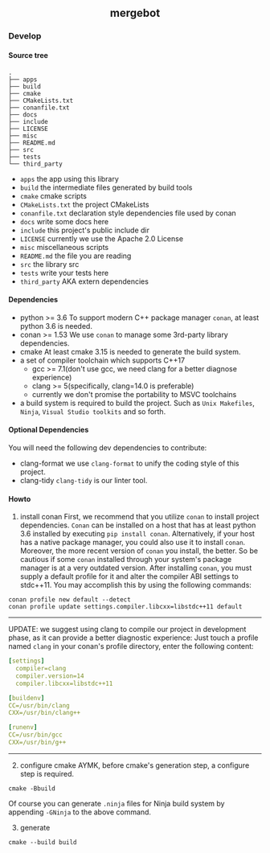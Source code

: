 <h2 align="center">mergebot</h2>

### Develop
#### Source tree
```text
.
├── apps
├── build
├── cmake
├── CMakeLists.txt
├── conanfile.txt
├── docs
├── include
├── LICENSE
├── misc
├── README.md
├── src
├── tests
└── third_party
```
- `apps`    the app using this library
- `build`   the intermediate files generated by build tools
- `cmake`   cmake scripts
- `CMakeLists.txt`  the project CMakeLists
- `conanfile.txt`   declaration style dependencies file used by conan
- `docs`    write some docs here
- `include` this project's public include dir
- `LICENSE` currently we use the Apache 2.0 License
- `misc`    miscellaneous scripts
- `README.md`   the file you are reading
- `src` the library src
- `tests`   write your tests here
- `third_party` AKA extern dependencies

#### Dependencies
- python >= 3.6
To support modern C++ package manager `conan`, at least python 3.6 is needed.
- conan >= 1.53
We use `conan` to manage some 3rd-party library dependencies.
- cmake
At least cmake 3.15 is needed to generate the build system.
- a set of compiler toolchain which supports C++17
    + gcc >= 7.1(don't use gcc, we need clang for a better diagnose experience)
    + clang >= 5(specifically, clang=14.0 is preferable)
    + currently we don't promise the portability to MSVC toolchains
- a build system is required to build the project. Such as `Unix Makefiles`, `Ninja`, `Visual Studio toolkits` and so forth.

#### Optional Dependencies
You will need the following dev dependencies to contribute:
- clang-format
we use `clang-format` to unify the coding style of this project.
- clang-tidy
`clang-tidy` is our linter tool.

#### Howto
1. install conan
First, we recommend that you utilize `conan` to install project dependencies.
`Conan` can be installed on a host that has at least python 3.6 installed by executing `pip install conan`. Alternatively, if your host has a native package manager, you could also use it to install `conan`. Moreover, the more recent version of `conan` you install, the better. So be cautious if some `conan` installed through your system's package manager is at a very outdated version.
After installing `conan`, you must supply a default profile for it and alter the compiler ABI settings to stdc++11. You may accomplish this by using the following commands:
```shell
conan profile new default --detect
conan profile update settings.compiler.libcxx=libstdc++11 default
```
---
UPDATE:
we suggest using clang to compile our project in development phase, as it can
provide a better diagnostic experience:
Just touch a profile named `clang` in your conan's profile directory, enter the
following content:
```yaml
[settings]
  compiler=clang
  compiler.version=14
  compiler.libcxx=libstdc++11

[buildenv]
CC=/usr/bin/clang
CXX=/usr/bin/clang++

[runenv]
CC=/usr/bin/gcc
CXX=/usr/bin/g++
```

---

2. configure cmake
AYMK, before cmake's generation step, a configure step is required.
```shell
cmake -Bbuild
```
Of course you can generate `.ninja` files for Ninja build system by appending `-GNinja` to the above command.

3. generate
```shell
cmake --build build
```

